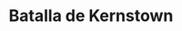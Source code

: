 ﻿---
title: "Batalla de Kernstown"
permalink: periodes_837.html
layout: periode
dataInici: 1862-03-23
sidebar: periodes
pares:
  - 836:
    title: "Campaña del Valle de Shenandoah"
    dataInici: "(1862-03)"
    dataFi: "(1862-06)"

fills:
jocsPrincipals:
  - title: "Stonewall: The Battle of Kernstown, March 23, 1862"
    bggId: 5939
    dataInici: 
    dataFi: 

jocsEscenaris:
jocsEpoca:
  - title: "Battle Cry"
    bggId: 551
    escenari: "Kernstown--23rd March, 1862"
    dataInici: 
    dataFi: 

jocsEpocaEscenaris:
---

